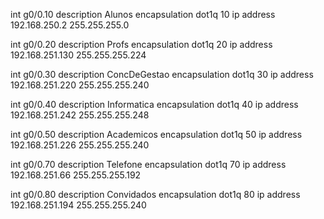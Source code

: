 int g0/0.10
description Alunos
encapsulation dot1q 10
ip address 192.168.250.2 255.255.255.0

int g0/0.20
description Profs
encapsulation dot1q 20
ip address 192.168.251.130 255.255.255.224

int g0/0.30
description ConcDeGestao
encapsulation dot1q 30
ip address 192.168.251.220 255.255.255.240

int g0/0.40
description Informatica
encapsulation dot1q 40
ip address 192.168.251.242 255.255.255.248

int g0/0.50
description Academicos
encapsulation dot1q 50
ip address 192.168.251.226 255.255.255.240

int g0/0.70
description Telefone
encapsulation dot1q 70
ip address 192.168.251.66 255.255.255.192

int g0/0.80
description Convidados
encapsulation dot1q 80
ip address 192.168.251.194 255.255.255.240

